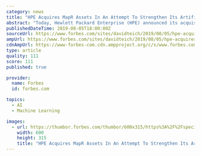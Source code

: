 ```yaml
---
category: news
title: "HPE Acquires MapR Assets In An Attempt To Strengthen Its Artificial Intelligence / Machine Learning Portfolio"
abstract: "Today, Hewlett Packard Enterprise (HPE) announced its acquisition of MapR business assets. MapR began as a company focused on providing a cloud data platform. They extended their message into machine learning (ML) and artificial intelligence (AI), claiming ..."
publishedDateTime: 2019-08-05T18:00:00Z
sourceUrl: https://www.forbes.com/sites/davidteich/2019/08/05/hpe-acquires-mapr-assets-in-an-attempt-to-strengthen-its-artificial-intelligence--machine-learning-portfolio/
ampUrl: https://www.forbes.com/sites/davidteich/2019/08/05/hpe-acquires-mapr-assets-in-an-attempt-to-strengthen-its-artificial-intelligence--machine-learning-portfolio/amp/
cdnAmpUrl: https://www-forbes-com.cdn.ampproject.org/c/s/www.forbes.com/sites/davidteich/2019/08/05/hpe-acquires-mapr-assets-in-an-attempt-to-strengthen-its-artificial-intelligence--machine-learning-portfolio/amp/
type: article
quality: 111
score: 111
published: true

provider:
  name: Forbes
  id: forbes.com

topics:
  - AI
  - Machine Learning

images:
  - url: https://thumbor.forbes.com/thumbor/600x315/https%3A%2F%2Fspecials-images.forbesimg.com%2Fimageserve%2F5d486cf237f1f90008ec5509%2F960x0.jpg
    width: 600
    height: 315
    title: "HPE Acquires MapR Assets In An Attempt To Strengthen Its Artificial Intelligence / Machine Learning Portfolio"
---
```

